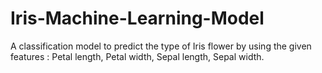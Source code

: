 # Iris-Machine-Learning-Model
A classification model to predict the type of Iris flower by using the given features : Petal length, Petal width,
Sepal length, Sepal width.
